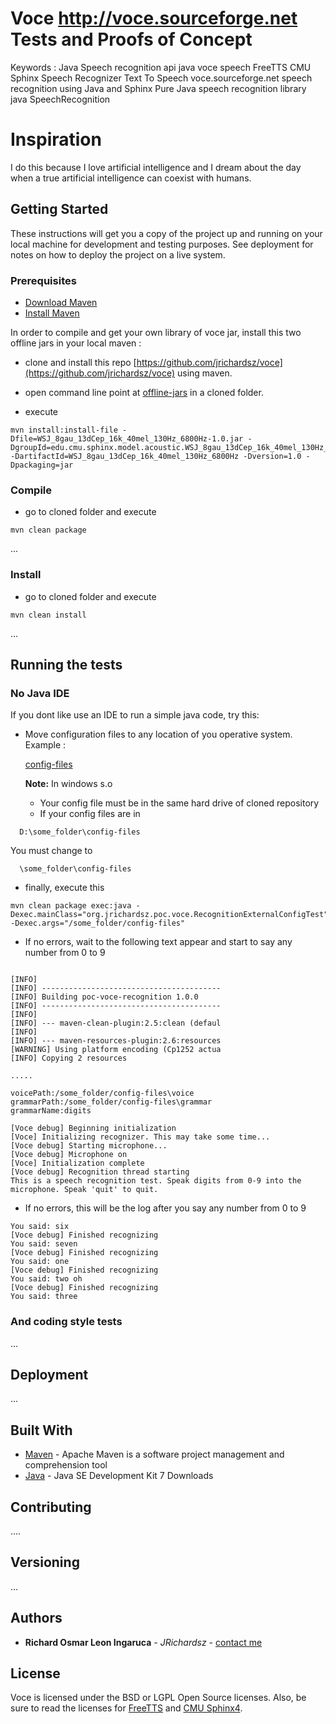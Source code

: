 # Voce http://voce.sourceforge.net Tests and Proofs of Concept

Keywords : Java Speech recognition api java voce speech FreeTTS CMU Sphinx Speech Recognizer Text To Speech voce.sourceforge.net speech recognition using Java and Sphinx Pure Java speech recognition library java SpeechRecognition 

# Inspiration

I do this because I love artificial intelligence and I dream about the day when a true artificial intelligence can coexist with humans.

## Getting Started

These instructions will get you a copy of the project up and running on your local machine for development and testing purposes. See deployment for notes on how to deploy the project on a live system.

### Prerequisites

- [Download Maven](http://maven.apache.org/download.cgi)
- [Install Maven](http://maven.apache.org/install.html)

In order to compile and get your own library of voce jar, install this two offline jars in your local maven :

- clone and install this repo [https://github.com/jrichardsz/voce](https://github.com/jrichardsz/voce) using maven.

- open command line point at [offline-jars](https://github.com/jrichardsz/java-speech-recognition-apis/tree/master/voce/offline-jars) in a cloned folder.

- execute


```
mvn install:install-file -Dfile=WSJ_8gau_13dCep_16k_40mel_130Hz_6800Hz-1.0.jar -DgroupId=edu.cmu.sphinx.model.acoustic.WSJ_8gau_13dCep_16k_40mel_130Hz_6800Hz -DartifactId=WSJ_8gau_13dCep_16k_40mel_130Hz_6800Hz -Dversion=1.0 -Dpackaging=jar

```

### Compile

- go to cloned folder and execute

```
mvn clean package
```

...

### Install

- go to cloned folder and execute

```
mvn clean install
```

...


## Running the tests

### No Java IDE

If you dont like use an IDE to run a simple java code, try this:

- Move configuration files to any location of you operative system. Example : 

  [config-files](./config-files)

  **Note:** In windows s.o 
  
  - Your config file must be in the same hard drive of cloned repository
  - If your config files are in
  
```
  D:\some_folder\config-files
```

  You must change to 

```
  \some_folder\config-files
```
  
- finally, execute this

```
mvn clean package exec:java -Dexec.mainClass="org.jrichardsz.poc.voce.RecognitionExternalConfigTest" -Dexec.args="/some_folder/config-files"
```

- If no errors, wait to the following text appear and start to say any number from 0 to 9

```

[INFO]
[INFO] ----------------------------------------
[INFO] Building poc-voce-recognition 1.0.0
[INFO] ----------------------------------------
[INFO]
[INFO] --- maven-clean-plugin:2.5:clean (defaul
[INFO]
[INFO] --- maven-resources-plugin:2.6:resources
[WARNING] Using platform encoding (Cp1252 actua
[INFO] Copying 2 resources

.....

voicePath:/some_folder/config-files\voice
grammarPath:/some_folder/config-files\grammar
grammarName:digits

[Voce debug] Beginning initialization
[Voce] Initializing recognizer. This may take some time...
[Voce debug] Starting microphone...
[Voce debug] Microphone on
[Voce] Initialization complete
[Voce debug] Recognition thread starting
This is a speech recognition test. Speak digits from 0-9 into the microphone. Speak 'quit' to quit.
```

- If no errors, this will be the log after you say any number from 0 to 9

```
You said: six
[Voce debug] Finished recognizing
You said: seven
[Voce debug] Finished recognizing
You said: one
[Voce debug] Finished recognizing
You said: two oh
[Voce debug] Finished recognizing
You said: three
```


### And coding style tests

...


## Deployment

...

## Built With

* [Maven](https://www.apache.org/) - Apache Maven is a software project management and comprehension tool
* [Java](http://www.oracle.com/technetwork/java/javase/downloads/jdk7-downloads-1880260.html) - Java SE Development Kit 7 Downloads

## Contributing

....

## Versioning

...

## Authors

* **Richard Osmar Leon Ingaruca** - *JRichardsz* - [contact me](http://jrichardsz.github.io)

## License

Voce is licensed under the BSD or LGPL Open Source licenses.  Also, be sure to read the licenses for [FreeTTS](http://freetts.sourceforge.net/docs/index.php) and [CMU Sphinx4](http://cmusphinx.sourceforge.net/wiki/tutorialsphinx4).